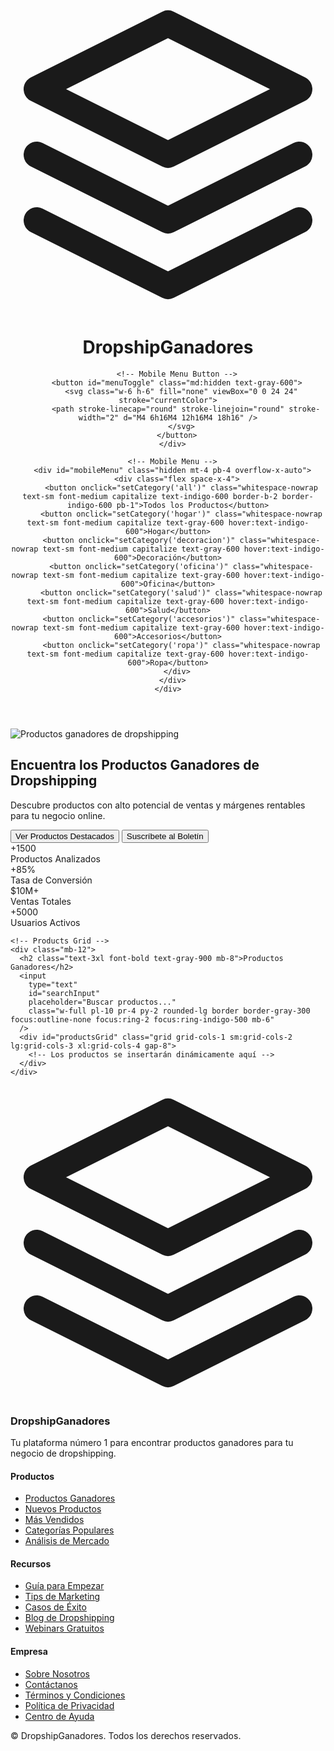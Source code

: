<!DOCTYPE html>
<html lang="es">
<head>
  <meta charset="UTF-8" />
  <meta name="viewport" content="width=device-width, initial-scale=1.0"/>
  <title>Tienda de Dropshipping - Productos Ganadores</title>
  <script src="https://cdn.tailwindcss.com "></script>
  <style>
    .hover\:scale-105:hover {
      transform: scale(1.05);
    }
    .line-clamp-2 {
      display: -webkit-box;
      -webkit-line-clamp: 2;
      -webkit-box-orient: vertical;
      overflow: hidden;
    }
  </style>
</head>
<body class="bg-gray-50 text-gray-900 font-sans">

  <!-- Header -->
  <header class="bg-white shadow-sm sticky top-0 z-50">
    <div class="container mx-auto px-4 py-4">
      <div class="flex items-center justify-between">
        <div class="flex items-center space-x-2">
          <svg class="w-10 h-10 text-indigo-600" viewBox="0 0 24 24" fill="none" xmlns="http://www.w3.org/2000/svg">
            <path d="M12 2L2 7L12 12L22 7L12 2Z" stroke="currentColor" stroke-width="2" stroke-linecap="round" stroke-linejoin="round"/>
            <path d="M2 17L12 22L22 17" stroke="currentColor" stroke-width="2" stroke-linecap="round" stroke-linejoin="round"/>
            <path d="M2 12L12 17L22 12" stroke="currentColor" stroke-width="2" stroke-linecap="round" stroke-linejoin="round"/>
          </svg>
          <h1 class="text-xl font-bold text-gray-900">DropshipGanadores</h1>
        </div>

        <!-- Mobile Menu Button -->
        <button id="menuToggle" class="md:hidden text-gray-600">
          <svg class="w-6 h-6" fill="none" viewBox="0 0 24 24" stroke="currentColor">
            <path stroke-linecap="round" stroke-linejoin="round" stroke-width="2" d="M4 6h16M4 12h16M4 18h16" />
          </svg>
        </button>
      </div>

      <!-- Mobile Menu -->
      <div id="mobileMenu" class="hidden mt-4 pb-4 overflow-x-auto">
        <div class="flex space-x-4">
          <button onclick="setCategory('all')" class="whitespace-nowrap text-sm font-medium capitalize text-indigo-600 border-b-2 border-indigo-600 pb-1">Todos los Productos</button>
          <button onclick="setCategory('hogar')" class="whitespace-nowrap text-sm font-medium capitalize text-gray-600 hover:text-indigo-600">Hogar</button>
          <button onclick="setCategory('decoracion')" class="whitespace-nowrap text-sm font-medium capitalize text-gray-600 hover:text-indigo-600">Decoración</button>
          <button onclick="setCategory('oficina')" class="whitespace-nowrap text-sm font-medium capitalize text-gray-600 hover:text-indigo-600">Oficina</button>
          <button onclick="setCategory('salud')" class="whitespace-nowrap text-sm font-medium capitalize text-gray-600 hover:text-indigo-600">Salud</button>
          <button onclick="setCategory('accesorios')" class="whitespace-nowrap text-sm font-medium capitalize text-gray-600 hover:text-indigo-600">Accesorios</button>
          <button onclick="setCategory('ropa')" class="whitespace-nowrap text-sm font-medium capitalize text-gray-600 hover:text-indigo-600">Ropa</button>
        </div>
      </div>
    </div>
  </header>

  <!-- Hero Section with Image -->
  <section class="relative bg-gradient-to-r from-indigo-600 to-purple-600 text-white overflow-hidden">
    <img 
      src="https://picsum.photos/seed/dropshipping/1200/400 " 
      alt="Productos ganadores de dropshipping" 
      class="absolute inset-0 w-full h-full object-cover opacity-20"
    />
    <div class="container mx-auto px-4 py-16 relative z-10">
      <div class="max-w-3xl">
        <h2 class="text-4xl md:text-5xl font-bold mb-6 leading-tight">
          Encuentra los Productos Ganadores de Dropshipping
        </h2>
        <p class="text-xl md:text-2xl mb-8 max-w-3xl opacity-90">
          Descubre productos con alto potencial de ventas y márgenes rentables para tu negocio online.
        </p>
        <div class="flex flex-col sm:flex-row gap-4">
          <button class="bg-white text-indigo-600 px-8 py-3 rounded-lg font-semibold text-lg shadow-lg hover:shadow-xl transition duration-300 transform hover:-translate-y-1">
            Ver Productos Destacados
          </button>
          <button class="border-2 border-white px-8 py-3 rounded-lg font-semibold text-lg hover:bg-white hover:bg-opacity-10 transition duration-300">
            Suscríbete al Boletín
          </button>
        </div>
      </div>
    </div>
  </section>

  <!-- Main Content -->
  <main class="container mx-auto px-4 py-12">
    <!-- Stats Banner -->
    <div class="grid grid-cols-2 md:grid-cols-4 gap-4 mb-12">
      <div class="bg-white p-6 rounded-xl shadow-md text-center transform transition duration-300 hover:scale-105">
        <div class="text-3xl font-bold text-indigo-600">+1500</div>
        <div class="text-gray-600">Productos Analizados</div>
      </div>
      <div class="bg-white p-6 rounded-xl shadow-md text-center transform transition duration-300 hover:scale-105">
        <div class="text-3xl font-bold text-indigo-600">+85%</div>
        <div class="text-gray-600">Tasa de Conversión</div>
      </div>
      <div class="bg-white p-6 rounded-xl shadow-md text-center transform transition duration-300 hover:scale-105">
        <div class="text-3xl font-bold text-indigo-600">$10M+</div>
        <div class="text-gray-600">Ventas Totales</div>
      </div>
      <div class="bg-white p-6 rounded-xl shadow-md text-center transform transition duration-300 hover:scale-105">
        <div class="text-3xl font-bold text-indigo-600">+5000</div>
        <div class="text-gray-600">Usuarios Activos</div>
      </div>
    </div>

    <!-- Products Grid -->
    <div class="mb-12">
      <h2 class="text-3xl font-bold text-gray-900 mb-8">Productos Ganadores</h2>
      <input 
        type="text" 
        id="searchInput"
        placeholder="Buscar productos..."
        class="w-full pl-10 pr-4 py-2 rounded-lg border border-gray-300 focus:outline-none focus:ring-2 focus:ring-indigo-500 mb-6"
      />
      <div id="productsGrid" class="grid grid-cols-1 sm:grid-cols-2 lg:grid-cols-3 xl:grid-cols-4 gap-8">
        <!-- Los productos se insertarán dinámicamente aquí -->
      </div>
    </div>
  </main>

  <!-- Footer -->
  <footer class="bg-gray-900 text-gray-300 py-12">
    <div class="container mx-auto px-4">
      <div class="grid grid-cols-1 md:grid-cols-4 gap-8">
        <div>
          <div class="flex items-center space-x-2 mb-4">
            <svg class="w-8 h-8 text-indigo-500" viewBox="0 0 24 24" fill="none" xmlns="http://www.w3.org/2000/svg">
              <path d="M12 2L2 7L12 12L22 7L12 2Z" stroke="currentColor" stroke-width="2" stroke-linecap="round" stroke-linejoin="round"/>
              <path d="M2 17L12 22L22 17" stroke="currentColor" stroke-width="2" stroke-linecap="round" stroke-linejoin="round"/>
              <path d="M2 12L12 17L22 12" stroke="currentColor" stroke-width="2" stroke-linecap="round" stroke-linejoin="round"/>
            </svg>
            <h3 class="text-xl font-bold text-white">DropshipGanadores</h3>
          </div>
          <p class="mb-4">
            Tu plataforma número 1 para encontrar productos ganadores para tu negocio de dropshipping.
          </p>
        </div>
        <div>
          <h4 class="text-lg font-semibold text-white mb-4">Productos</h4>
          <ul class="space-y-2">
            <li><a href="#" class="hover:text-white transition duration-300">Productos Ganadores</a></li>
            <li><a href="#" class="hover:text-white transition duration-300">Nuevos Productos</a></li>
            <li><a href="#" class="hover:text-white transition duration-300">Más Vendidos</a></li>
            <li><a href="#" class="hover:text-white transition duration-300">Categorías Populares</a></li>
            <li><a href="#" class="hover:text-white transition duration-300">Análisis de Mercado</a></li>
          </ul>
        </div>
        <div>
          <h4 class="text-lg font-semibold text-white mb-4">Recursos</h4>
          <ul class="space-y-2">
            <li><a href="#" class="hover:text-white transition duration-300">Guía para Empezar</a></li>
            <li><a href="#" class="hover:text-white transition duration-300">Tips de Marketing</a></li>
            <li><a href="#" class="hover:text-white transition duration-300">Casos de Éxito</a></li>
            <li><a href="#" class="hover:text-white transition duration-300">Blog de Dropshipping</a></li>
            <li><a href="#" class="hover:text-white transition duration-300">Webinars Gratuitos</a></li>
          </ul>
        </div>
        <div>
          <h4 class="text-lg font-semibold text-white mb-4">Empresa</h4>
          <ul class="space-y-2">
            <li><a href="#" class="hover:text-white transition duration-300">Sobre Nosotros</a></li>
            <li><a href="#" class="hover:text-white transition duration-300">Contáctanos</a></li>
            <li><a href="#" class="hover:text-white transition duration-300">Términos y Condiciones</a></li>
            <li><a href="#" class="hover:text-white transition duration-300">Política de Privacidad</a></li>
            <li><a href="#" class="hover:text-white transition duration-300">Centro de Ayuda</a></li>
          </ul>
        </div>
      </div>
      <div class="border-t border-gray-800 mt-12 pt-8 text-sm text-gray-400 text-center">
        <p>© <span id="year"></span> DropshipGanadores. Todos los derechos reservados.</p>
      </div>
    </div>
  </footer>

  <!-- Script JS -->
  <script>
    const products = [
      { id: 1, name: "Lámpara de Luz Nocturna LED con Sensor de Movimiento", category: "hogar", price: 24.99, salePrice: 17.99, rating: 4.8, reviews: 1245, image: "https://picsum.photos/id/1062/400/400 ", isNew: true, bestSeller: true },
      { id: 2, name: "Reloj de Pared Silencioso con Diseño Moderno", category: "decoracion", price: 39.99, salePrice: 29.99, rating: 4.6, reviews: 890, image: "https://picsum.photos/id/1061/400/400 ", isNew: false, bestSeller: true },
      { id: 3, name: "Organizador de Cableado con Diseño Inteligente", category: "oficina", price: 14.99, salePrice: 9.99, rating: 4.7, reviews: 678, image: "https://picsum.photos/id/1059/400/400 ", isNew: true, bestSeller: false },
      { id: 4, name: "Set de 3 Cepillos de Dientes Eléctricos Recargables", category: "salud", price: 89.99, salePrice: 59.99, rating: 4.9, reviews: 1567, image: "https://picsum.photos/id/1057/400/400 ", isNew: false, bestSeller: true },
      { id: 5, name: "Mochila Antirrobo con Puerto USB Integrado", category: "accesorios", price: 49.99, salePrice: 34.99, rating: 4.7, reviews: 1023, image: "https://picsum.photos/id/1055/400/400 ", isNew: true, bestSeller: false },
      { id: 6, name: "Alfombra Absorbente de Agua para Baño o Cocina", category: "hogar", price: 19.99, salePrice: 14.99, rating: 4.6, reviews: 789, image: "https://picsum.photos/id/1053/400/400 ", isNew: false, bestSeller: true },
      { id: 7, name: "Cortavientos Reflectante Unisex para Correr", category: "ropa", price: 34.99, salePrice: 24.99, rating: 4.5, reviews: 567, image: "https://picsum.photos/id/1051/400/400 ", isNew: true, bestSeller: false },
      { id: 8, name: "Soporte Magnético para Teléfono en el Auto", category: "accesorios", price: 24.99, salePrice: 17.99, rating: 4.8, reviews: 987, image: "https://picsum.photos/id/1049/400/400 ", isNew: false, bestSeller: true }
    ];

    let selectedCategory = 'all';
    let searchTerm = '';

    function setCategory(category) {
      selectedCategory = category;
      renderProducts();
    }

    function setSearchTerm() {
      const input = document.getElementById('searchInput');
      searchTerm = input.value;
      renderProducts();
    }

    document.getElementById('searchInput').addEventListener('input', setSearchTerm);

    function renderProducts() {
      const container = document.getElementById('productsGrid');
      container.innerHTML = '';

      const filteredProducts = products.filter(product => {
        const matchesCategory = selectedCategory === 'all' || product.category === selectedCategory;
        const matchesSearch = product.name.toLowerCase().includes(searchTerm.toLowerCase());
        return matchesCategory && matchesSearch;
      });

      if (filteredProducts.length === 0) {
        container.innerHTML = `
          <div class="col-span-full text-center py-16">
            <svg class="w-16 h-16 text-gray-400 mx-auto mb-4" viewBox="0 0 24 24" fill="none" xmlns="http://www.w3.org/2000/svg">
              <path d="M9.172 16.758L4.243 11.828L11.314 4.757L16.243 9.687L9.172 16.758Z" stroke="currentColor" stroke-width="2" stroke-linecap="round" stroke-linejoin="round"/>
              <path d="M14.828 20.172L19.757 15.242L12.686 8.172L7.757 13.102L14.828 20.172Z" stroke="currentColor" stroke-width="2" stroke-linecap="round" stroke-linejoin="round"/>
            </svg>
            <h3 class="text-xl font-medium text-gray-700 mb-2">No se encontraron productos</h3>
            <p class="text-gray-500 mb-4">Intenta ajustar tus filtros o términos de búsqueda</p>
            <button onclick="resetFilters()" class="px-4 py-2 bg-indigo-600 text-white rounded-lg hover:bg-indigo-700 transition duration-300">
              Restablecer filtros
            </button>
          </div>`;
        return;
      }

      filteredProducts.forEach(product => {
        const div = document.createElement('div');
        div.className = "bg-white rounded-xl shadow-lg overflow-hidden transform transition duration-300 hover:shadow-xl hover:-translate-y-1";
        div.innerHTML = `
          <div class="relative">
            <img src="${product.image}" alt="${product.name}" class="w-full h-64 object-cover"/>
            ${product.isNew ? `<span class="absolute top-3 left-3 bg-green-500 text-white text-xs font-bold px-2 py-1 rounded-full">Nuevo</span>` : ''}
            ${product.bestSeller ? `<span class="absolute top-3 right-3 bg-yellow-500 text-white text-xs font-bold px-2 py-1 rounded-full">Más Vendido</span>` : ''}
          </div>
          <div class="p-5">
            <div class="flex justify-between items-start mb-2">
              <h3 class="font-semibold text-gray-900 line-clamp-2 h-12">${product.name}</h3>
              <div class="flex items-center">
                <svg class="w-4 h-4 text-yellow-400" viewBox="0 0 24 24" fill="currentColor" xmlns="http://www.w3.org/2000/svg">
                  <path d="M12 2L15.09 8.26L22 9.27L17 14.14L18.18 21.02L12 17.77L5.82 21.02L7 14.14L2 9.27L8.91 8.26L12 2Z" />
                </svg>
                <span class="ml-1 text-sm text-gray-700">${product.rating}</span>
              </div>
            </div>
            <p class="text-sm text-gray-500 mb-4">${product.reviews} reseñas</p>
            <div class="flex justify-between items-center">
              <div>
                <span class="text-lg font-bold text-indigo-600">${product.salePrice.toFixed(2)}</span>
                <span class="text-sm text-gray-500 line-through ml-2">${product.price.toFixed(2)}</span>
              </div>
              <button class="bg-indigo-600 hover:bg-indigo-700 text-white px-4 py-2 rounded-lg transition duration-300 text-sm font-medium flex items-center">
                <svg class="w-4 h-4 mr-1" viewBox="0 0 24 24" fill="none" xmlns="http://www.w3.org/2000/svg">
                  <path d="M3 3H5L5.4 5M5.4 5H21L17 13H7M5.4 5L7 13M7 13L4.707 15.293C4.077 15.923 4.523 17 5.414 17H17M17 17C16.4696 17 15.9609 17.2107 15.5858 17.5858C15.2107 17.9609 15 18.4696 15 19C15 19.5304 15.2107 20.0391 15.5858 20.4142C15.9609 20.7893 16.4696 21 17 21C17.5304 21 18.0391 20.7893 18.4142 20.4142C18.7893 20.0391 19 19.5304 19 19C19 18.4696 18.7893 17.9609 18.4142 17.5858C18.0391 17.2107 17.5304 17 17 17Z" stroke="currentColor" stroke-width="2" stroke-linecap="round" stroke-linejoin="round"/>
                </svg>
                Añadir al carrito
              </button>
            </div>
          </div>
        `;
        container.appendChild(div);
      });
    }

    function resetFilters() {
      selectedCategory = 'all';
      searchTerm = '';
      document.getElementById('searchInput').value = '';
      renderProducts();
    }

    function toggleMenu() {
      const menu = document.getElementById('mobileMenu');
      menu.classList.toggle('hidden');
    }

    // Event Listeners
    document.getElementById('menuToggle').addEventListener('click', toggleMenu);

    document.getElementById('year').textContent = new Date().getFullYear();

    // Initial Render
    renderProducts();
  </script>
</body>
</html>
